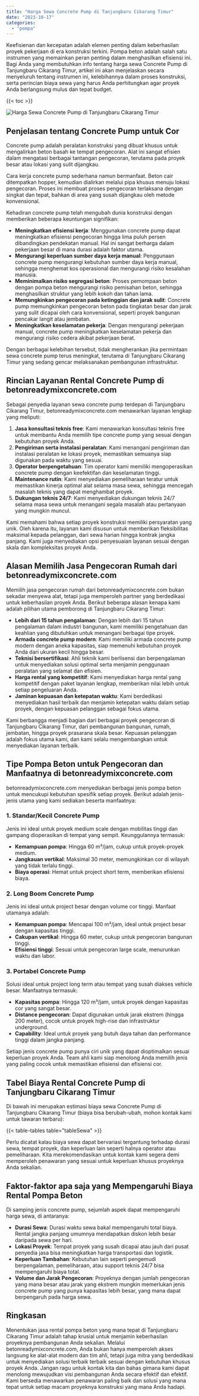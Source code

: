 ```yaml
---
title: "Harga Sewa Concrete Pump di Tanjungbaru Cikarang Timur"
date: "2023-10-17"
categories: 
  - "pompa"
---
```


Keefisienan dan kecepatan adalah elemen penting dalam keberhasilan proyek pekerjaan di era konstruksi terkini. Pompa beton adalah salah satu instrumen yang memainkan peran penting dalam menghasilkan efisiensi ini. Bagi Anda yang membutuhkan info tentang harga sewa Concrete Pump di Tanjungbaru Cikarang Timur, artikel ini akan menjelaskan secara menyeluruh tentang instrumen ini, kelebihannya dalam proses konstruksi, serta perincian biaya sewa yang harus Anda perhitungkan agar proyek Anda berlangsung mulus dan tepat budget.

{{< toc >}}

![Harga Sewa Concrete Pump di Tanjungbaru Cikarang Timur](https://betoncor8.github.io/pump/concrete-pump%20(9).png)

## Penjelasan tentang Concrete Pump untuk Cor

Concrete pump adalah peralatan konstruksi yang dibuat khusus untuk mengalirkan beton basah ke tempat pengecoran. Alat ini sangat efisien dalam mengatasi berbagai tantangan pengecoran, terutama pada proyek besar atau lokasi yang sulit dijangkau.

Cara kerja concrete pump sederhana namun bermanfaat. Beton cair ditempatkan hopper, kemudian dialirkan melalui pipa khusus menuju lokasi pengecoran. Proses ini membuat proses pengecoran terlaksana dengan singkat dan tepat, bahkan di area yang susah dijangkau oleh metode konvensional.

Kehadiran concrete pump telah mengubah dunia konstruksi dengan memberikan beberapa keuntungan signifikan:

- **Meningkatkan efisiensi kerja**: Menggunakan concrete pump dapat meningkatkan efisiensi pengecoran hingga lima puluh persen dibandingkan pendekatan manual. Hal ini sangat berharga dalam pekerjaan besar di mana durasi adalah faktor utama.
- **Mengurangi keperluan sumber daya kerja manual**: Penggunaan concrete pump mengurangi kebutuhan sumber daya kerja manual, sehingga menghemat kos operasional dan mengurangi risiko kesalahan manusia.
- **Meminimalkan risiko segregasi beton**: Proses pemompaan beton dengan pompa beton mengurangi risiko pemisahan beton, sehingga menghasilkan struktur yang lebih kokoh dan tahan lama.
- **Memungkinkan pengecoran pada ketinggian dan jarak sulit**: Concrete pump memungkinkan pengecoran beton pada tingkatan besar dan jarak yang sulit dicapai oleh cara konvensional, seperti proyek bangunan pencakar langit atau jembatan.
- **Meningkatkan keselamatan pekerja**: Dengan mengurangi pekerjaan manual, concrete pump meningkatkan keselamatan pekerja dan mengurangi risiko cedera akibat pekerjaan berat.

Dengan berbagai kelebihan tersebut, tidak mengherankan jika permintaan sewa concrete pump terus meningkat, terutama di Tanjungbaru Cikarang Timur yang sedang gencar melaksanakan pembangunan infrastruktur.

## Rincian Layanan Rental Concrete Pump di betonreadymixconcrete.com

Sebagai penyedia layanan sewa concrete pump terdepan di Tanjungbaru Cikarang Timur, betonreadymixconcrete.com menawarkan layanan lengkap yang meliputi:

1. **Jasa konsultasi teknis free**: Kami menawarkan konsultasi teknis free untuk membantu Anda memilih tipe concrete pump yang sesuai dengan kebutuhan proyek Anda.
2. **Pengiriman serta instalasi peralatan**: Kami menangani pengiriman dan instalasi peralatan ke lokasi proyek, memastikan semuanya siap digunakan pada waktu yang sesuai.
3. **Operator berpengetahuan**: Tim operator kami memiliki mengoperasikan concrete pump dengan keefektifan dan keselamatan tinggi.
4. **Maintenance rutin**: Kami menyediakan pemeliharaan teratur untuk memastikan kinerja optimal alat selama masa sewa, sehingga mencegah masalah teknis yang dapat menghambat proyek.
5. **Dukungan teknis 24/7**: Kami menyediakan dukungan teknis 24/7 selama masa sewa untuk menangani segala masalah atau pertanyaan yang mungkin muncul.

Kami memahami bahwa setiap proyek konstruksi memiliki persyaratan yang unik. Oleh karena itu, layanan kami disusun untuk memberikan fleksibilitas maksimal kepada pelanggan, dari sewa harian hingga kontrak jangka panjang. Kami juga menyediakan opsi penyesuaian layanan sesuai dengan skala dan kompleksitas proyek Anda.

## Alasan Memilih Jasa Pengecoran Rumah dari betonreadymixconcrete.com

Memilih jasa pengecoran rumah dari betonreadymixconcrete.com bukan sekadar menyewa alat, tetapi juga memperoleh partner yang berdedikasi untuk keberhasilan proyek Anda. Berikut beberapa alasan kenapa kami adalah pilihan utama pemborong di Tanjungbaru Cikarang Timur:

- **Lebih dari 15 tahun pengalaman**: Dengan lebih dari 15 tahun pengalaman dalam industri bangunan, kami memiliki pengetahuan dan keahlian yang dibutuhkan untuk menangani berbagai tipe proyek.
- **Armada concrete pump modern**: Kami memiliki armada concrete pump modern dengan aneka kapasitas, siap memenuhi kebutuhan proyek Anda dari ukuran kecil hingga besar.
- **Teknisi bersertifikasi**: Ahli teknik kami berlisensi dan berpengalaman untuk menyediakan solusi optimal serta menjamin penggunaan peralatan yang selamat dan efisien.
- **Harga rental yang kompetitif**: Kami menyediakan harga rental yang kompetitif dengan paket layanan lengkap, memberikan nilai lebih untuk setiap pengeluaran Anda.
- **Jaminan kepuasan dan ketepatan waktu**: Kami berdedikasi menyediakan hasil terbaik dan menjamin ketepatan waktu dalam setiap proyek, dengan kepuasan pelanggan sebagai fokus utama.

Kami berbangga menjadi bagian dari berbagai proyek pengecoran di Tanjungbaru Cikarang Timur, dari pembangunan bangunan, rumah, jembatan, hingga proyek prasarana skala besar. Kepuasan pelanggan adalah fokus utama kami, dan kami selalu mengembangkan untuk menyediakan layanan terbaik.

## Tipe Pompa Beton untuk Pengecoran dan Manfaatnya di betonreadymixconcrete.com

betonreadymixconcrete.com menyediakan berbagai jenis pompa beton untuk mencukupi kebutuhan spesifik setiap proyek. Berikut adalah jenis-jenis utama yang kami sediakan beserta manfaatnya:

### 1\. Standar/Kecil Concrete Pump

Jenis ini ideal untuk proyek medium scale dengan mobilitas tinggi dan gampang dioperasikan di tempat yang sempit. Keunggulannya termasuk:

- **Kemampuan pompa**: Hingga 60 m³/jam, cukup untuk proyek-proyek medium.
- **Jangkauan vertikal**: Maksimal 30 meter, memungkinkan cor di wilayah yang tidak terlalu tinggi.
- **Biaya operasi**: Hemat untuk project short term, memberikan efisiensi biaya.

### 2\. Long Boom Concrete Pump

Jenis ini ideal untuk project besar dengan volume cor tinggi. Manfaat utamanya adalah:

- **Kemampuan pompa**: Mencapai 100 m³/jam, ideal untuk project besar dengan kapasitas tinggi.
- **Cakupan vertikal**: Hingga 60 meter, cukup untuk pengecoran bangunan tinggi.
- **Efisiensi tinggi**: Sesuai untuk pengecoran large scale, menurunkan waktu dan labor.

### 3\. Portabel Concrete Pump

Solusi ideal untuk project long term atau tempat yang susah diakses vehicle besar. Manfaatnya termasuk:

- **Kapasitas pompa**: Hingga 120 m³/jam, untuk proyek dengan kapasitas cor yang sangat besar.
- **Distance pengecoran**: Dapat digunakan untuk jarak ekstrem (hingga 200 meter), cocok untuk proyek high-rise dan infrastruktur underground.
- **Capability**: Ideal untuk proyek yang butuh daya tahan dan performance tinggi dalam jangka panjang.

Setiap jenis concrete pump punya ciri unik yang dapat dioptimalkan sesuai keperluan proyek Anda. Team ahli kami siap menolong Anda memilih jenis yang paling cocok untuk memastikan efisiensi dan efisiensi cor.

## Tabel Biaya Rental Concrete Pump di Tanjungbaru Cikarang Timur

Di bawah ini merupakan estimasi biaya sewa Concrete Pump di Tanjungbaru Cikarang Timur (biaya bisa berubah-ubah, mohon kontak kami untuk tawaran terbaru):

{{< table-tables table="tableSewa" >}}

Perlu dicatat kalau biaya sewa dapat bervariasi tergantung terhadap durasi sewa, tempat proyek, dan keperluan lain seperti halnya operator atau pemeliharaan. Kita merekomendasikan untuk kontak kami segera demi memperoleh penawaran yang sesuai untuk keperluan khusus proyeknya Anda sekalian.

## Faktor-faktor apa saja yang Mempengaruhi Biaya Rental Pompa Beton

Di samping jenis concrete pump, sejumlah aspek dapat mempengaruhi harga sewa, di antaranya:

- **Durasi Sewa**: Durasi waktu sewa bakal mempengaruhi total biaya. Rental jangka panjang umumnya mendapatkan diskon lebih besar daripada sewa per hari.
- **Lokasi Proyek**: Tempat proyek yang susah dicapai atau jauh dari pusat penyedia jasa bisa meningkatkan harga transportasi dan logistik.
- **Keperluan Tambahan**: Kebutuhan lain seperti pengemudi berpengalaman, pemeliharaan, atau support teknis 24/7 bisa mempengaruhi biaya total.
- **Volume dan Jarak Pengecoran**: Proyeknya dengan jumlah pengecoran yang mana besar atau jarak yang ekstrem mungkin memerlukan jenis concrete pump yang punya kapasitas lebih besar, yang mana dapat berpengaruh pada harga sewa.

## Ringkasan

Menentukan jasa rental pompa beton yang mana tepat di Tanjungbaru Cikarang Timur adalah tahap krusial untuk menjamin keberhasilan proyeknya pembangunan Anda sekalian. Melalui betonreadymixconcrete.com, Anda bukan hanya memperoleh akses langsung ke alat-alat modern dan tim ahli, tetapi juga mitra yang berdedikasi untuk menyediakan solusi terbaik terbaik sesuai dengan kebutuhan khusus proyek Anda. Jangan ragu untuk kontak kita dan bahas gimana kami dapat menolong mewujudkan visi pembangunan Anda secara efektif dan efektif. Kami bersedia menawarkan penawaran paling baik dan solusi yang mana tepat untuk setiap macam proyeknya konstruksi yang mana Anda hadapi.
